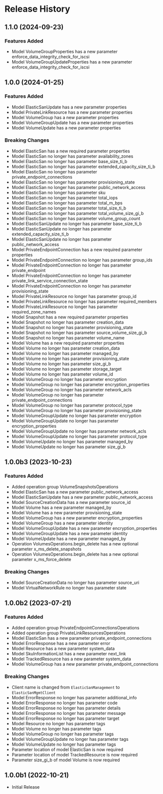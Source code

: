 # Release History

## 1.1.0 (2024-09-23)

### Features Added

  - Model VolumeGroupProperties has a new parameter enforce_data_integrity_check_for_iscsi
  - Model VolumeGroupUpdateProperties has a new parameter enforce_data_integrity_check_for_iscsi

## 1.0.0 (2024-01-25)

### Features Added

  - Model ElasticSanUpdate has a new parameter properties
  - Model PrivateLinkResource has a new parameter properties
  - Model VolumeGroup has a new parameter properties
  - Model VolumeGroupUpdate has a new parameter properties
  - Model VolumeUpdate has a new parameter properties

### Breaking Changes

  - Model ElasticSan has a new required parameter properties
  - Model ElasticSan no longer has parameter availability_zones
  - Model ElasticSan no longer has parameter base_size_ti_b
  - Model ElasticSan no longer has parameter extended_capacity_size_ti_b
  - Model ElasticSan no longer has parameter private_endpoint_connections
  - Model ElasticSan no longer has parameter provisioning_state
  - Model ElasticSan no longer has parameter public_network_access
  - Model ElasticSan no longer has parameter sku
  - Model ElasticSan no longer has parameter total_iops
  - Model ElasticSan no longer has parameter total_m_bps
  - Model ElasticSan no longer has parameter total_size_ti_b
  - Model ElasticSan no longer has parameter total_volume_size_gi_b
  - Model ElasticSan no longer has parameter volume_group_count
  - Model ElasticSanUpdate no longer has parameter base_size_ti_b
  - Model ElasticSanUpdate no longer has parameter extended_capacity_size_ti_b
  - Model ElasticSanUpdate no longer has parameter public_network_access
  - Model PrivateEndpointConnection has a new required parameter properties
  - Model PrivateEndpointConnection no longer has parameter group_ids
  - Model PrivateEndpointConnection no longer has parameter private_endpoint
  - Model PrivateEndpointConnection no longer has parameter private_link_service_connection_state
  - Model PrivateEndpointConnection no longer has parameter provisioning_state
  - Model PrivateLinkResource no longer has parameter group_id
  - Model PrivateLinkResource no longer has parameter required_members
  - Model PrivateLinkResource no longer has parameter required_zone_names
  - Model Snapshot has a new required parameter properties
  - Model Snapshot no longer has parameter creation_data
  - Model Snapshot no longer has parameter provisioning_state
  - Model Snapshot no longer has parameter source_volume_size_gi_b
  - Model Snapshot no longer has parameter volume_name
  - Model Volume has a new required parameter properties
  - Model Volume no longer has parameter creation_data
  - Model Volume no longer has parameter managed_by
  - Model Volume no longer has parameter provisioning_state
  - Model Volume no longer has parameter size_gi_b
  - Model Volume no longer has parameter storage_target
  - Model Volume no longer has parameter volume_id
  - Model VolumeGroup no longer has parameter encryption
  - Model VolumeGroup no longer has parameter encryption_properties
  - Model VolumeGroup no longer has parameter network_acls
  - Model VolumeGroup no longer has parameter private_endpoint_connections
  - Model VolumeGroup no longer has parameter protocol_type
  - Model VolumeGroup no longer has parameter provisioning_state
  - Model VolumeGroupUpdate no longer has parameter encryption
  - Model VolumeGroupUpdate no longer has parameter encryption_properties
  - Model VolumeGroupUpdate no longer has parameter network_acls
  - Model VolumeGroupUpdate no longer has parameter protocol_type
  - Model VolumeUpdate no longer has parameter managed_by
  - Model VolumeUpdate no longer has parameter size_gi_b

## 1.0.0b3 (2023-10-23)

### Features Added

  - Added operation group VolumeSnapshotsOperations
  - Model ElasticSan has a new parameter public_network_access
  - Model ElasticSanUpdate has a new parameter public_network_access
  - Model SourceCreationData has a new parameter source_id
  - Model Volume has a new parameter managed_by
  - Model Volume has a new parameter provisioning_state
  - Model VolumeGroup has a new parameter encryption_properties
  - Model VolumeGroup has a new parameter identity
  - Model VolumeGroupUpdate has a new parameter encryption_properties
  - Model VolumeGroupUpdate has a new parameter identity
  - Model VolumeUpdate has a new parameter managed_by
  - Operation VolumesOperations.begin_delete has a new optional parameter x_ms_delete_snapshots
  - Operation VolumesOperations.begin_delete has a new optional parameter x_ms_force_delete

### Breaking Changes

  - Model SourceCreationData no longer has parameter source_uri
  - Model VirtualNetworkRule no longer has parameter state

## 1.0.0b2 (2023-07-21)

### Features Added

  - Added operation group PrivateEndpointConnectionsOperations
  - Added operation group PrivateLinkResourcesOperations
  - Model ElasticSan has a new parameter private_endpoint_connections
  - Model ErrorResponse has a new parameter error
  - Model Resource has a new parameter system_data
  - Model SkuInformationList has a new parameter next_link
  - Model TrackedResource has a new parameter system_data
  - Model VolumeGroup has a new parameter private_endpoint_connections

### Breaking Changes

  - Client name is changed from `ElasticSanManagement` to `ElasticSanMgmtClient`
  - Model ErrorResponse no longer has parameter additional_info
  - Model ErrorResponse no longer has parameter code
  - Model ErrorResponse no longer has parameter details
  - Model ErrorResponse no longer has parameter message
  - Model ErrorResponse no longer has parameter target
  - Model Resource no longer has parameter tags
  - Model Volume no longer has parameter tags
  - Model VolumeGroup no longer has parameter tags
  - Model VolumeGroupUpdate no longer has parameter tags
  - Model VolumeUpdate no longer has parameter tags
  - Parameter location of model ElasticSan is now required
  - Parameter location of model TrackedResource is now required
  - Parameter size_gi_b of model Volume is now required

## 1.0.0b1 (2022-10-21)

* Initial Release
